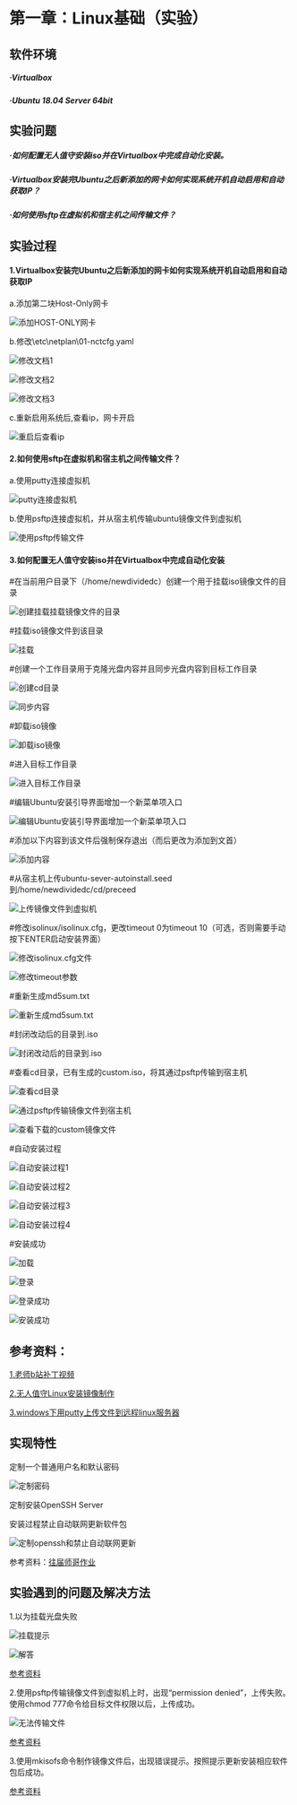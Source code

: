 # 第一章：Linux基础（实验）

## 软件环境

##### ·Virtualbox

##### ·Ubuntu 18.04 Server 64bit

## 实验问题

##### ·如何配置无人值守安装iso并在Virtualbox中完成自动化安装。

##### ·Virtualbox安装完Ubuntu之后新添加的网卡如何实现系统开机自动启用和自动获取IP？

##### ·如何使用sftp在虚拟机和宿主机之间传输文件？

## 实验过程

#### 1.Virtualbox安装完Ubuntu之后新添加的网卡如何实现系统开机自动启用和自动获取IP
   
   a.添加第二块Host-Only网卡
   
   ![添加HOST-ONLY网卡](/img/0.PNG)
   

   b.修改\etc\netplan\01-nctcfg.yaml
   
   ![修改文档1](/img/1.PNG)
   
   ![修改文档2](/img/2.PNG)
   
   ![修改文档3](/img/3.PNG)

   c.重新启用系统后,查看ip，网卡开启

   ![重启后查看ip](/img/4.PNG)

#### 2.如何使用sftp在虚拟机和宿主机之间传输文件？
   
   a.使用putty连接虚拟机

   ![putty连接虚拟机](/img/5.PNG)

   b.使用psftp连接虚拟机，并从宿主机传输ubuntu镜像文件到虚拟机

   ![使用psftp传输文件](/img/6.PNG)

#### 3.如何配置无人值守安装iso并在Virtualbox中完成自动化安装

   #在当前用户目录下（/home/newdividedc）创建一个用于挂载iso镜像文件的目录

   ![创建挂载挂载镜像文件的目录](/img/8.PNG)
  
   #挂载iso镜像文件到该目录
  
   ![挂载](/img/9.PNG)
  
   #创建一个工作目录用于克隆光盘内容并且同步光盘内容到目标工作目录
  
   ![创建cd目录](/img/10.PNG)
  
   ![同步内容](/img/11.PNG)
  
   #卸载iso镜像
  
   ![卸载iso镜像](/img/12.PNG)
  
   #进入目标工作目录
  
   ![进入目标工作目录](/img/13.PNG)
  
   #编辑Ubuntu安装引导界面增加一个新菜单项入口
  
   ![编辑Ubuntu安装引导界面增加一个新菜单项入口](/img/14.PNG)
  
   #添加以下内容到该文件后强制保存退出（而后更改为添加到文首）
  
   ![添加内容](/img/15.PNG)
  
   #从宿主机上传ubuntu-sever-autoinstall.seed到/home/newdividedc/cd/preceed
  
   ![上传镜像文件到虚拟机](/img/16.PNG)
  
   #修改isolinux/isolinux.cfg，更改timeout 0为timeout 10（可选，否则需要手动按下ENTER启动安装界面） 
  
   ![修改isolinux.cfg文件](/img/17.PNG)
   
   ![修改timeout参数](/img/18.PNG)
  
   #重新生成md5sum.txt
  
   ![重新生成md5sum.txt](/img/19.PNG)
  
   #封闭改动后的目录到.iso
  
   ![封闭改动后的目录到.iso](/img/20.PNG)
  
   #查看cd目录，已有生成的custom.iso，将其通过psftp传输到宿主机
  
   ![查看cd目录](/img/21.PNG)
  
   ![通过psftp传输镜像文件到宿主机](/img/22.PNG)
   
   ![查看下载的custom镜像文件](/img/23.PNG)
  
   #自动安装过程
  
   ![自动安装过程1](/img/24.PNG)
  
   ![自动安装过程2](/img/25.PNG)
   
   ![自动安装过程3](/img/26.PNG)
   
   ![自动安装过程4](/img/27.PNG)
  
   #安装成功
  
   ![加载](/img/28.PNG)
   
   ![登录](/img/29.PNG)
   
   ![登录成功](/img/30.PNG)
   
   ![安装成功](/img/31.PNG)

## 参考资料：

   [1.老师b站补丁视频](https://www.bilibili.com/video/av95931311/?p=2&t=1326)
   
   [2.无人值守Linux安装镜像制作](https://blog.csdn.net/qq_31989521/article/details/58600426)
   
   [3.windows下用putty上传文件到远程linux服务器](https://blog.csdn.net/wuzuyu365/article/details/67640043)

## 实现特性
   
   定制一个普通用户名和默认密码
   
   ![定制密码](/img/定制密码.PNG)
   
   定制安装OpenSSH Server
   
   安装过程禁止自动联网更新软件包
   
   ![定制openssh和禁止自动联网更新](/img/定制openssh.PNG)
   
   参考资料：[往届师哥作业](https://github.com/CUCCS/linux/blob/master/2017-1/snRNA/ex1/无人值守Linux安装镜像制作.md)

## 实验遇到的问题及解决方法
   
   1.以为挂载光盘失败
   
   ![挂载提示](/img/挂载光盘失败.PNG)
   
   ![解答](/img/挂载光盘失败解决.PNG)

   [参考资料](https://zhidao.baidu.com/question/224592291.html?qbl=relate_question_0)

   2.使用psftp传输镜像文件到虚拟机上时，出现“permission denied”，上传失败。使用chmod 777命令给目标文件权限以后，上传成功。
   
   ![无法传输文件](/img/无法传输.PNG)
   
   [参考资料](https://blog.csdn.net/sihai12345/article/details/79370405)
   
   3.使用mkisofs命令制作镜像文件后，出现错误提示。按照提示更新安装相应软件包后成功。
  
   [参考资料](https://blog.csdn.net/qq_31989521/article/details/58600426)